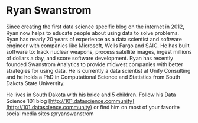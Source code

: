 
# Ryan Swanstrom

Since creating the first data science specific blog on the internet in 2012, Ryan now helps to educate people about using data to solve problems. Ryan has nearly 20 years of experience as a data scientist and software engineer with companies like Microsoft, Wells Fargo and SAIC. He has built software to: track nuclear weapons, process satellite images, ingest millions of dollars a day, and score software development. Ryan has recently founded Swanstrom Analytics to provide midwest companies with better strategies for using data. He is currently a data scientist at Unify Consulting and he holds a PhD in Computational Science and Statistics from South Dakota State University.

He lives in South Dakota with his bride and 5 children. 
Follow his Data Science 101 blog [http://101.datascience.community](http://101.datascience.community) or find him on most of your favorite social media sites @ryanswanstrom

